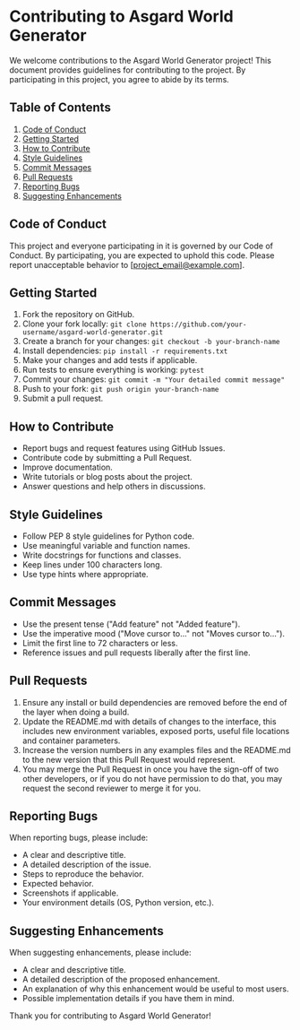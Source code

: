 # Contributing to Asgard World Generator

We welcome contributions to the Asgard World Generator project! This document provides guidelines for contributing to the project. By participating in this project, you agree to abide by its terms.

## Table of Contents

1. [Code of Conduct](#code-of-conduct)
2. [Getting Started](#getting-started)
3. [How to Contribute](#how-to-contribute)
4. [Style Guidelines](#style-guidelines)
5. [Commit Messages](#commit-messages)
6. [Pull Requests](#pull-requests)
7. [Reporting Bugs](#reporting-bugs)
8. [Suggesting Enhancements](#suggesting-enhancements)

## Code of Conduct

This project and everyone participating in it is governed by our Code of Conduct. By participating, you are expected to uphold this code. Please report unacceptable behavior to [project_email@example.com].

## Getting Started

1. Fork the repository on GitHub.
2. Clone your fork locally: `git clone https://github.com/your-username/asgard-world-generator.git`
3. Create a branch for your changes: `git checkout -b your-branch-name`
4. Install dependencies: `pip install -r requirements.txt`
5. Make your changes and add tests if applicable.
6. Run tests to ensure everything is working: `pytest`
7. Commit your changes: `git commit -m "Your detailed commit message"`
8. Push to your fork: `git push origin your-branch-name`
9. Submit a pull request.

## How to Contribute

- Report bugs and request features using GitHub Issues.
- Contribute code by submitting a Pull Request.
- Improve documentation.
- Write tutorials or blog posts about the project.
- Answer questions and help others in discussions.

## Style Guidelines

- Follow PEP 8 style guidelines for Python code.
- Use meaningful variable and function names.
- Write docstrings for functions and classes.
- Keep lines under 100 characters long.
- Use type hints where appropriate.

## Commit Messages

- Use the present tense ("Add feature" not "Added feature").
- Use the imperative mood ("Move cursor to..." not "Moves cursor to...").
- Limit the first line to 72 characters or less.
- Reference issues and pull requests liberally after the first line.

## Pull Requests

1. Ensure any install or build dependencies are removed before the end of the layer when doing a build.
2. Update the README.md with details of changes to the interface, this includes new environment variables, exposed ports, useful file locations and container parameters.
3. Increase the version numbers in any examples files and the README.md to the new version that this Pull Request would represent.
4. You may merge the Pull Request in once you have the sign-off of two other developers, or if you do not have permission to do that, you may request the second reviewer to merge it for you.

## Reporting Bugs

When reporting bugs, please include:

- A clear and descriptive title.
- A detailed description of the issue.
- Steps to reproduce the behavior.
- Expected behavior.
- Screenshots if applicable.
- Your environment details (OS, Python version, etc.).

## Suggesting Enhancements

When suggesting enhancements, please include:

- A clear and descriptive title.
- A detailed description of the proposed enhancement.
- An explanation of why this enhancement would be useful to most users.
- Possible implementation details if you have them in mind.

Thank you for contributing to Asgard World Generator!